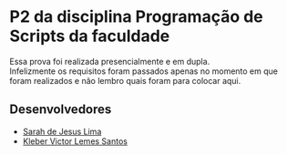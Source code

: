 # P2 da disciplina Programação de Scripts da faculdade

Essa prova foi realizada presencialmente e em dupla. <br>
Infelizmente os requisitos foram passados apenas no momento em que foram realizados e não lembro quais foram para colocar aqui.

## Desenvolvedores

- [Sarah de Jesus Lima](https://github.com/ImNotSarah)
- [Kleber Victor Lemes Santos](https://github.com/KleberV10)
